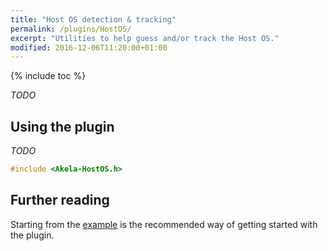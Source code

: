 ```yaml
---
title: "Host OS detection & tracking"
permalink: /plugins/HostOS/
excerpt: "Utilities to help guess and/or track the Host OS."
modified: 2016-12-06T11:20:00+01:00
---
```


{% include toc %}

*TODO*

## Using the plugin

*TODO*

```c++
#include <Akela-HostOS.h>
```

## Further reading

Starting from the [example][plugin:example] is the recommended way of getting
started with the plugin.

 [plugin:example]: https://github.com/algernon/Akela/blob/master/lib/Akela-HostOS/examples/HostOS/HostOS.ino
